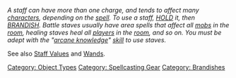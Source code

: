 *A staff can have more than one charge, and tends to affect many
[characters](:Category:_Characters "wikilink"), depending on the
[spell](:Category:_Spells "wikilink"). To use a staff,
[HOLD](Hold "wikilink") it, then [BRANDISH](Brandish "wikilink"). Battle
staves usually have area spells that affect all
[mobs](:Category:_Mobs "wikilink") in the
[room](:Category:_Rooms "wikilink"), healing staves heal all
[players](:Category:_Characters "wikilink") in the
[room](:Category:_Rooms "wikilink"), and so on. You must be adept with
the "[arcane knowledge](Arcane_Knowledge "wikilink")"
[skill](:Category:_Skills "wikilink") to use staves.*

See also [Staff Values](Staff_Values "wikilink") and
[Wands](:Category:_Wands "wikilink").

[Category: Object Types](Category:_Object_Types "wikilink") [Category:
Spellcasting Gear](Category:_Spellcasting_Gear "wikilink") [Category:
Brandishes](Category:_Brandishes "wikilink")
